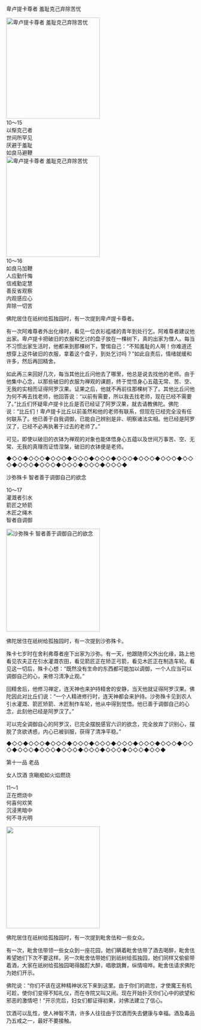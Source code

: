 卑卢提卡尊者 羞耻克己弃除苦忧

<div class="e2">
<img src="images/fjj-48-1.jpg" width="250" height="270" alt="卑卢提卡尊者 羞耻克己弃除苦忧"/>
<div>
10～15<br>
 以惭克己者<br>
 世间所罕见<br>
 厌避于羞耻<br>
 如良马避鞭<br>
 
</div>
</div>

<div class="e2">
<img src="images/fjj-48-2.jpg" width="250" height="269" alt="卑卢提卡尊者 羞耻克己弃除苦忧"/>
<div>
10～16<br>
 如良马加鞭<br>
 人应勤忏悔<br>
 信戒勤定慧<br>
 善反省观察<br>
 内观感应心<br>
 弃除一切苦<br>
 
</div>
</div>



佛陀居住在祇树给孤独园时，有一次提到卑卢提卡尊者。

有一次阿难尊者外出化缘时，看见一位衣衫褴褛的青年到处行乞。阿难尊者建议他出家。卑卢提卡把破旧的衣服和乞讨的盘子放在一棵树下，真的出家为僧人。每当不习惯出家生活时，他都来到那棵树下，警惕自己：“不知羞耻的人啊！你难道还想穿上这件破旧的衣服，拿着这个盘子，到处乞讨吗？”如此自责后，情绪就缓和许多，然后再回精舍。

如此再三来回好几次，每当其他比丘问他去了哪里，他总是说去找他的老师。由于他集中心念，以那些破旧的衣服为禅观的课题，终于觉悟身心五蕴无常、苦、空、无我的实相而证得阿罗汉果。证果之后，他就不再前往那棵树下了。其他比丘问他为何不再去找老师，他回答说：“以前有需要，所以我去找老师，现在已经不需要了。”比丘们怀疑卑卢提卡比丘是否已经证了阿罗汉果，就去请教佛陀。佛陀说：“比丘们！卑卢提卡比丘以前虽然和他的老师有联系，但现在已经完全没有任何联系了。他已善于自我调御，已能自己辨别是非、明察诸法实相。他已经是阿罗汉了，已经不必再执著于过去的老师了。”

可见，即使以破旧的衣钵为禅观的对象也能体悟身心五蕴以及世间万事苦、空、无常、无我的真理而证悟涅槃，破旧的衣钵便是老师。

◆◇◇◆◇◇◇◆◇◇◇◆◇◇◇◆◇◇◇◆◇◇◇◆◇◇◇◆◇◇◇◆◇◇◇◆◇◇◇◆◇◇◇◆◇◇◇◆◇◇◇◆◇◇◇◆

沙弥殊卡 智者善于调御自己的欲念

<div class="e2">
<div>
 <p class="p13-5">10～17<br>
 灌溉者引水<br>
 箭匠之矫箭<br>
 木匠之绳木<br>
 智者自调御<br>
 </p> 
</div>
<img src="images/fjj-48-3.jpg" width="250" height="275" alt="沙弥殊卡 智者善于调御自己的欲念"/>
</div>

佛陀居住在祇树给孤独园时，有一次提到沙弥殊卡。

殊卡七岁时在舍利弗尊者座下出家为沙弥。有一天，他跟随师父外出化缘，路上他看见农夫正在引水灌溉农田，看见箭匠正在矫正弓箭，看见木匠正在制造车轮。看见这一切后，殊卡心想：“既然没有生命的东西都可能加以调御，一个人应当可以调御自己的心，来修习清净止观。”

回精舍后，他修习禅定，连天神也来护持精舍的安静，当天他就证得阿罗汉果。佛陀因此对比丘们说：“一个人精进修行时，连天神都会来护持。沙弥殊卡见到农人引水灌溉、箭匠矫箭、木匠制作车轮，他从中得到觉悟。他已善于调御自己的心念，此刻他已经是阿罗汉了。”

可以完全调御自心的阿罗汉，已完全摆脱感官六识的欲念，完全放弃了识别心，摆脱了贪欲诱惑，内心已被驯服，获得了清净平稳。”

◆◇◇◆◇◇◇◆◇◇◇◆◇◇◇◆◇◇◇◆◇◇◇◆◇◇◇◆◇◇◇◆◇◇◇◆◇◇◇◆◇◇◇◆◇◇◇◆◇◇◇◆◇◇◇◆◇◇◇◆◇◇◆



第十一品 老品

女人饮酒 贪瞋痴如火焰燃烧



<div class="e2">
<div>
 <p class="p13-5">11～1<br>
 正在燃烧中<br>
 何喜何欢笑<br>
 沉浸黑暗中<br>
 何不寻光明<br>
 </p> 
</div>
<img src="images/fjj-48-4.jpg" width="250" height="272" alt=""/>
</div>

佛陀居住在祇树给孤独园时，有一次提到毗舍佉和一些女众。

有一次，毗舍佉带领一些女众到一座花园，她们瞒着毗舍佉带了酒去喝醉，毗舍佉希望她们下次不要这样。另一次毗舍佉带她们到祇树给孤独园，她们同样又偷偷带着酒，大家在祇树给孤独园喝得酩酊大醉，唱歌跳舞，纵情喧哗。毗舍佉请求佛陀为她们开示。

佛陀说：“你们不该在这种精神状况下来到这里。由于你们的疏忽，才使魔王有机可趁，使你们变得不知礼仪，而在寺院又叫又闹。现在开始扑灭你们心中的欲望和邪恶的激情吧！”开示完后，妇女们都证得初果，对佛法建立了信心。

饮酒可以乱性，使人神智不清，许多人往往由于饮酒而失去健康与幸福。酒及毒品乃五戒之一，最好不要接触。
